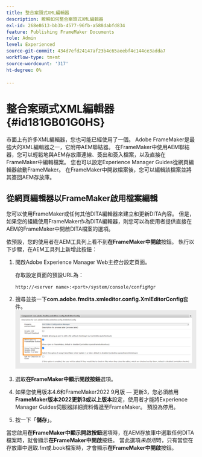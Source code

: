 ```yaml
---
title: 整合案頭式XML編輯器
description: 瞭解如何整合案頭式XML編輯器
exl-id: 268e8613-bb3b-4577-96fb-a588dabfd834
feature: Publishing FrameMaker Documents
role: Admin
level: Experienced
source-git-commit: 434d7efd24147af23b4c65aeebf4c144ce3adda7
workflow-type: tm+mt
source-wordcount: '317'
ht-degree: 0%

---
```


# 整合案頭式XML編輯器 {#id181GB01G0HS}

市面上有許多XML編輯器，您也可能已經使用了一個。 Adobe FrameMaker是最強大的XML編輯器之一，它附帶AEM聯結器。 在FrameMaker中使用AEM聯結器，您可以輕鬆地與AEM存放庫連線、簽出和簽入檔案，以及直接在FrameMaker中編輯檔案。 您也可以設定Experience Manager Guides從網頁編輯器啟動FrameMaker。 在FrameMaker中開啟檔案後，您可以編輯該檔案並將其簽回AEM存放庫。

## 從網頁編輯器以FrameMaker啟用檔案編輯

您可以使用FrameMaker或任何其他DITA編輯器來建立和更新DITA內容。 但是，如果您的組織使用FrameMaker作為DITA編輯器，則您可以為使用者提供直接在AEM的FrameMaker中開啟DITA檔案的選項。

依預設，您的使用者在AEM工具列上看不到&#x200B;**在FrameMaker中開啟**&#x200B;按鈕。 執行以下步驟，在AEM工具列上新增此按鈕：

1. 開啟Adobe Experience Manager Web主控台設定頁面。

   存取設定頁面的預設URL為：

   ```http
   http://<server name>:<port>/system/console/configMgr
   ```

1. 搜尋並按一下&#x200B;**com.adobe.fmdita.xmleditor.config.XmlEditorConfig**&#x200B;套件。
   ![](assets/open-in-fm-config.png)

1. 選取&#x200B;**在FrameMaker中顯示開啟按鈕**&#x200B;選項。

1. 如果您使用版本4.6和FrameMaker2022 9月版 — 更新3，您必須啟用&#x200B;**FrameMaker版本2022更新3或以上版本**&#x200B;設定，使用者才能將Experience Manager Guides伺服器詳細資料傳遞至FrameMaker。 預設為停用。


1. 按一下「**儲存**」。


當您啟用&#x200B;**在FrameMaker中顯示開啟按鈕**&#x200B;選項時，在AEM存放庫中選取任何DITA檔案時，就會顯示&#x200B;**在FrameMaker中開啟**&#x200B;按鈕。 當此選項&#x200B;*未啟用*&#x200B;時，只有當您在存放庫中選取.fm或.book檔案時，才會顯示&#x200B;**在FrameMaker中開啟**&#x200B;按鈕。



